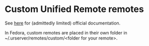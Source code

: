 # Custom Unified Remote remotes

See [here](https://github.com/unifiedremote/Docs/tree/master) for (admittedly limited) official documentation.

In Fedora, custom remotes are placed in their own folder in ~/.urserver/remotes/custom/\<folder for your remote>.
